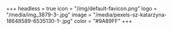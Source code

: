 +++
headless = true
icon = "/img/default-favicon.png"
logo = "/media/img_3879-3-.jpg"
image = "/media/pexels-sz-katarzyna-18648589-6535130-1-.jpg"
color = "#9A89FF"
+++
